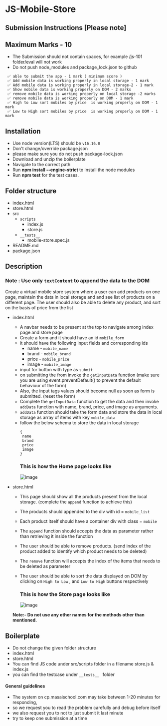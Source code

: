 # JS-Mobile-Store

## Submission Instructions [Please note]

## Maximum Marks - 10

- The Submission should not contain spaces, for example /js-101 folder/eval will not work
- Do not push node_modules and package_lock.json to github

```
 ✅ able to submit the app - 1 mark ( minimum score )
 ✅ Add mobile data is working properly in local storage - 1 mark
 ✅ Add mobile data is working properly in local storage-2 - 1 mark
 ✅ Show mobile data is working properly on DOM - 2 marks
 ✅ remove mobile data is working properly on local storage -2 marks
 ✅ remove mobile data is working properly on DOM - 1 mark
 ✅ High to Low sort mobiles by price  is working properly on DOM - 1 mark
 ✅ Low to High sort mobiles by price  is working properly on DOM - 1 mark
```

## Installation

- Use node version(LTS) should be `v16.16.0`
- Don't change/override package.json
- please make sure you do not push package-lock.json
- Download and unzip the boilerplate
- Navigate to the correct path
- Run **npm install --engine-strict** to install the node modules
- Run **npm test** for the test cases.

## Folder structure

- index.html
- store.html
- src
  - `scripts`
    - index.js
    - store.js
  - `__tests__`
    - mobile-store.spec.js
- README.md
- package.json

## Description

### Note : Use only `textContent` to append the data to the DOM

Create a virtual mobile store system where a user can add products on one page, maintain the data in local storage and and see list of products on a different page. The user should also be able to delete any product, and sort on the basis of price from the list

- index.html

  - A navbar needs to be present at the top to navigate among index page and store page
  - Create a form and it should have an id `mobile_form`
  - it should have the following input fields and corresponding ids
    - name - `mobile_name`
    - brand - `mobile_brand`
    - price - `mobile_price`
    - image - `mobile_image`
  - input for button with type as `submit`
  - on submitting the from invoke the `getInputData` function (make sure you are using event.preventDefault() to prevent the default behaviour of the form)
  - Also, the input tags values should become null as soon as form is submitted. (reset the form)
  - Complete the `getInputData` function to get the data and then invoke `addData` function with name, brand, price, and image as arguments.
  - `addData` function should take the form data and store the data in local storage as array of items with key `mobile_data`
  - follow the below schema to store the data in local storage
    ```
    {
     name
     brand
     price
     image
    }
    ```
    ### This is how the Home page looks like
    ![image](https://user-images.githubusercontent.com/39851506/194689923-9da6f258-7cb6-4c43-8c00-42d5e8a9e11e.png)

- store.html

  - This page should show all the products present from the local storage. (complete the `append` function to achieve this)
  - The products should appended to the div with id = `mobile_list`
  - Each product itself should have a container div with class = `mobile`
  - The `append` function should accepts the data as parameter rather than retrieving it inside the function
  - The user should be able to remove products. (send index of the product added to identify which product needs to be deleted)
  - The `remove` function will accepts the index of the items that needs to be deleted as parameter
  - The user should be able to sort the data displayed on DOM by clicking on `High to Low` , and `Low to High` buttons respectively

    ### This is how the Store page looks like

    ![image](https://user-images.githubusercontent.com/39851506/194689932-a4317863-4688-4887-81fe-2c00e923a7ff.png)

  **Note:- Do not use any other names for the methods other than mentioned.**

####

## Boilerplate

- Do not change the given folder structure
- index.html
- store.html
- You can find JS code under src/scripts folder in a filename store.js & index.js
- you can find the testcase under `__tests__ ` folder

#### General guidelines

- The system on cp.masaischool.com may take between 1-20 minutes for responding,
- so we request you to read the problem carefully and debug before itself
- we also request you to not to just submit it last minute
- try to keep one submission at a time
